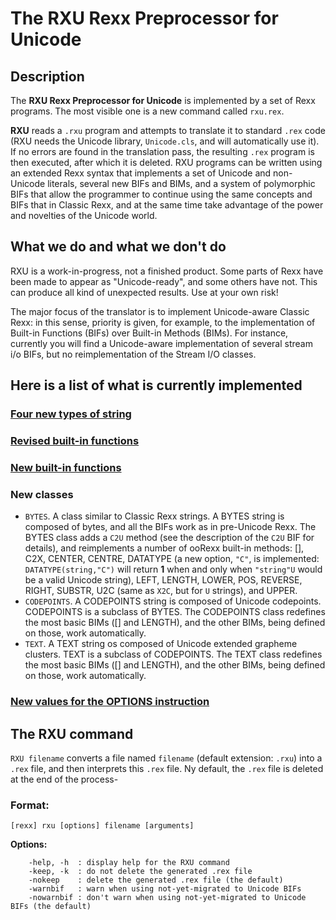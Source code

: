# The RXU Rexx Preprocessor for Unicode

## Description

The __RXU Rexx Preprocessor for Unicode__ is implemented by a set of Rexx programs. The most visible one is a new command called ``rxu.rex``. 

__RXU__ reads a ``.rxu`` program and attempts to translate it to standard ``.rex`` code (RXU needs the Unicode library, ``Unicode.cls``, and will automatically use it). 
If no errors are found in the translation pass, the resulting ``.rex`` program is then executed, after which it is deleted. 
RXU programs can be written using an extended Rexx syntax that implements a set of Unicode and non-Unicode literals, several new BIFs and BIMs, 
and a system of polymorphic BIFs that allow the programmer to continue using the same concepts and BIFs that in Classic Rexx, 
and at the same time take advantage of the power and novelties of the Unicode world.

## What we do and what we don't do

RXU is a work-in-progress, not a finished product. Some parts of Rexx have been made to appear as "Unicode-ready", and some others have not. This can produce all kind of unexpected results. Use at your own risk!

The major focus of the translator is to implement Unicode-aware Classic Rexx: in this sense, priority is given, for example, 
to the implementation of Built-in Functions (BIFs) over Built-in Methods (BIMs). 
For instance, currently you will find a Unicode-aware implementation of several stream i/o BIFs, but no reimplementation of the Stream I/O classes.

## Here is a list of what is currently implemented

### [Four new types of string](doc/string-types.md)

### [Revised built-in functions](doc/built-in.md)

### [New built-in functions](doc/new-functions.md)

### New classes

* ``BYTES``. A class similar to Classic Rexx strings. A BYTES string is composed of bytes, and all the BIFs work as in pre-Unicode Rexx. The BYTES class adds a ``C2U`` method (see the description of the ``C2U`` BIF for 
  details), and reimplements a number of ooRexx built-in methods: \[\], C2X, CENTER, CENTRE, DATATYPE (a new option, ``"C"``, is implemented: ``DATATYPE(string,"C")`` will return __1__ when and only when ``"string"U`` 
  would be a valid Unicode string), LEFT, LENGTH, LOWER, POS, REVERSE, RIGHT, SUBSTR, U2C (same as ``X2C``, but for ``U`` strings), and UPPER.
* ``CODEPOINTS``. A CODEPOINTS string is composed of Unicode codepoints. CODEPOINTS is a subclass of BYTES. The CODEPOINTS class redefines the most basic BIMs (\[\] and LENGTH), and the other BIMs, being defined on 
  those, work automatically.
* ``TEXT``. A TEXT string os composed of Unicode extended grapheme clusters. TEXT is a subclass of CODEPOINTS. The TEXT class redefines the most basic BIMs (\[\] and LENGTH), and the other BIMs, being defined on
  those, work automatically.

### [New values for the OPTIONS instruction](doc/options.md)

## The RXU command

``RXU filename`` converts a file named ``filename`` (default extension: ``.rxu``) into a ``.rex`` file, and then interprets this ``.rex`` file. Ny default, the
``.rex`` file is deleted at the end of the process-

### Format:                                                                  

```                                                                           
[rexx] rxu [options] filename [arguments]                              
```

__Options:__

```
    -help, -h  : display help for the RXU command                          
    -keep, -k  : do not delete the generated .rex file                     
    -nokeep    : delete the generated .rex file (the default)              
    -warnbif   : warn when using not-yet-migrated to Unicode BIFs
    -nowarnbif : don't warn when using not-yet-migrated to Unicode BIFs (the default)
```
